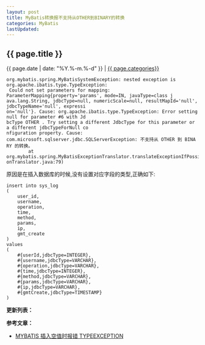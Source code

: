 ```yaml
---
layout: post
title: MyBatis转换报不支持从OTHER到BINARY的转换
categories: MyBatis
lastUpdated:
---
```


## {{ page.title }}

{{ page.date | date: "%Y.%-m.%-d" }} | <a href="/archive#{{ page.categories }}">{{ page.categories}}</a>

```
org.mybatis.spring.MyBatisSystemException: nested exception is org.apache.ibatis.type.TypeException:
 Could not set parameters for mapping: ParameterMapping{property='params', mode=IN, javaType=class j
ava.lang.String, jdbcType=null, numericScale=null, resultMapId='null', jdbcTypeName='null', expressi
on='null'}. Cause: org.apache.ibatis.type.TypeException: Error setting null for parameter #6 with Jd
bcType OTHER . Try setting a different JdbcType for this parameter or a different jdbcTypeForNull co
nfiguration property. Cause: com.microsoft.sqlserver.jdbc.SQLServerException: 不支持从 OTHER 到 BINA
RY 的转换。
        at org.mybatis.spring.MyBatisExceptionTranslator.translateExceptionIfPossible(MyBatisExcepti
onTranslator.java:79)
```

原因是在插入数据库的时候,没有设置对应字段的类型,正确如下:

```
insert into sys_log
(
    user_id, 
    username, 
    operation, 
    time, 
    method, 
    params, 
    ip, 
    gmt_create
)
values
(
    #{userId,jdbcType=INTEGER}, 
    #{username,jdbcType=VARCHAR}, 
    #{operation,jdbcType=VARCHAR}, 
    #{time,jdbcType=INTEGER}, 
    #{method,jdbcType=VARCHAR}, 
    #{params,jdbcType=VARCHAR}, 
    #{ip,jdbcType=VARCHAR}, 
    #{gmtCreate,jdbcType=TIMESTAMP}
)
```


**更新列表：**



**参考文章：**

* [MYBATIS 插入空值时报错 TYPEEXCEPTION][1]


[1]: http://www.cnblogs.com/yun965861480/p/6906883.html
